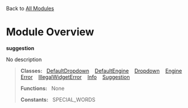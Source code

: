 Back to [All Modules](https://github.com/pyrustic/suggestion/blob/master/docs/modules/README.md#readme)

# Module Overview

**suggestion**
 
No description

> **Classes:** &nbsp; [DefaultDropdown](https://github.com/pyrustic/suggestion/blob/master/docs/modules/content/suggestion/content/classes/DefaultDropdown.md#class-defaultdropdown) &nbsp;&nbsp; [DefaultEngine](https://github.com/pyrustic/suggestion/blob/master/docs/modules/content/suggestion/content/classes/DefaultEngine.md#class-defaultengine) &nbsp;&nbsp; [Dropdown](https://github.com/pyrustic/suggestion/blob/master/docs/modules/content/suggestion/content/classes/Dropdown.md#class-dropdown) &nbsp;&nbsp; [Engine](https://github.com/pyrustic/suggestion/blob/master/docs/modules/content/suggestion/content/classes/Engine.md#class-engine) &nbsp;&nbsp; [Error](https://github.com/pyrustic/suggestion/blob/master/docs/modules/content/suggestion/content/classes/Error.md#class-error) &nbsp;&nbsp; [IllegalWidgetError](https://github.com/pyrustic/suggestion/blob/master/docs/modules/content/suggestion/content/classes/IllegalWidgetError.md#class-illegalwidgeterror) &nbsp;&nbsp; [Info](https://github.com/pyrustic/suggestion/blob/master/docs/modules/content/suggestion/content/classes/Info.md#class-info) &nbsp;&nbsp; [Suggestion](https://github.com/pyrustic/suggestion/blob/master/docs/modules/content/suggestion/content/classes/Suggestion.md#class-suggestion)
>
> **Functions:** &nbsp; None
>
> **Constants:** &nbsp; SPECIAL_WORDS
